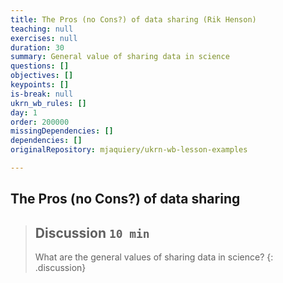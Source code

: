 ```yaml
---
title: The Pros (no Cons?) of data sharing (Rik Henson)
teaching: null
exercises: null
duration: 30
summary: General value of sharing data in science
questions: []
objectives: []
keypoints: []
is-break: null
ukrn_wb_rules: []
day: 1
order: 200000
missingDependencies: []
dependencies: []
originalRepository: mjaquiery/ukrn-wb-lesson-examples

---
```

## The Pros (no Cons?) of data sharing

> ## Discussion `10 min`
> What are the general values of sharing data in science?
{: .discussion}
